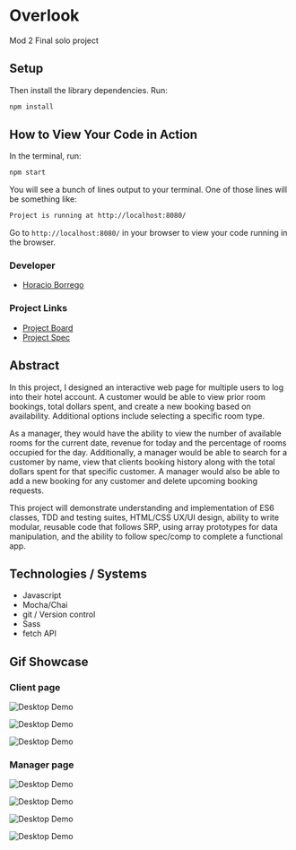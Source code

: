 # Overlook
Mod 2 Final solo project

## Setup

Then install the library dependencies. Run:

```bash
npm install
```

## How to View Your Code in Action

In the terminal, run:

```bash
npm start
```

You will see a bunch of lines output to your terminal. One of those lines will be something like:

```bash
Project is running at http://localhost:8080/
```

Go to `http://localhost:8080/` in your browser to view your code running in the browser.

### Developer
- [Horacio Borrego](https://github.com/H-Bo214)

### Project Links

- [Project Board](https://github.com/H-Bo214/overlook/projects/1)
- [Project Spec](https://frontend.turing.io/projects/overlook.html)

## Abstract 
In this project, I designed an interactive web page for multiple users to log into their hotel account. A customer would be able to view prior room bookings, total dollars spent, and create a new booking based on availability. Additional options include selecting a specific room type.

As a manager, they would have the ability to view the number of available rooms for the current date, revenue for today and the percentage of rooms occupied for the day. Additionally, a manager would be able to search for a customer by name, view that clients booking history along with the total dollars spent for that specific customer.  A manager would also be able to add a new booking for any customer and delete upcoming booking requests.

This project will demonstrate understanding and implementation of ES6 classes, TDD and testing suites, HTML/CSS UX/UI design, ability to write modular, reusable code that follows SRP, using array prototypes for data manipulation, and the ability to follow spec/comp to complete a functional app.

## Technologies / Systems
- Javascript
- Mocha/Chai
- git / Version control
- Sass
- fetch API

## Gif Showcase

### Client page

![Desktop Demo](https://media.giphy.com/media/XEDGUC2OcSBVHwUjzA/giphy.gif)

![Desktop Demo](https://media.giphy.com/media/W6jIXf0YY1TmdHtJV7/giphy.gif)

![Desktop Demo](https://media.giphy.com/media/VCPsJj1ewjrNY6g5AK/giphy.gif)


### Manager page

![Desktop Demo](https://media.giphy.com/media/cmAy5ywIZI3UtQub9i/giphy.gif)

![Desktop Demo](https://media.giphy.com/media/RfpYx1eGa7A9Mo1xYW/giphy.gif)

![Desktop Demo](https://media.giphy.com/media/lpygXQb31b22TufEug/giphy.gif)

![Desktop Demo](https://media.giphy.com/media/W1aBV4TvOfUz5ItkTL/giphy.gif)
